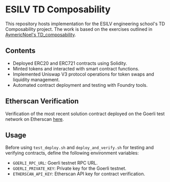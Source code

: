 # ESILV TD Composability

This repository hosts implementation for the ESILV engineering school's TD Composability project. The work is based on the exercises outlined in [AymericNoel's TD_composability](https://github.com/AymericNoel/TD_composability).

## Contents

- Deployed ERC20 and ERC721 contracts using Solidity.
- Minted tokens and interacted with smart contract functions.
- Implemented Uniswap V3 protocol operations for token swaps and liquidity management.
- Automated contract deployment and testing with Foundry tools.

## Etherscan Verification

Verification of the most recent solution contract deployed on the Goerli test network on Etherscan [here](https://goerli.etherscan.io/address/0x7613F2c18Da470486Dee09160B221E11D506b9B2#code).

## Usage

Before using `test_deploy.sh` and `deploy_and_verify.sh` for testing and verifying contracts, define the following environment variables:
- `GOERLI_RPC_URL`: Goerli testnet RPC URL.
- `GOERLI_PRIVATE_KEY`: Private key for the Goerli testnet.
- `ETHERSCAN_API_KEY`: Etherscan API key for contract verification.
